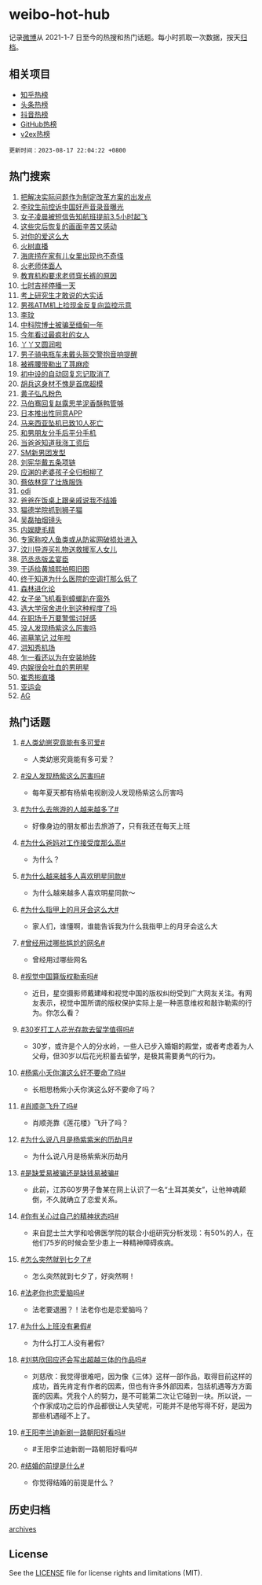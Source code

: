 # weibo-hot-hub

记录[微博](https://www.weibo.com)从 2021-1-7 日至今的热搜和热门话题。每小时抓取一次数据，按天[归档](archives)。

## 相关项目

- [知乎热榜](https://github.com/lonnyzhang423/zhihu-hot-hub)
- [头条热榜](https://github.com/lonnyzhang423/toutiao-hot-hub)
- [抖音热榜](https://github.com/lonnyzhang423/douyin-hot-hub)
- [GitHub热榜](https://github.com/lonnyzhang423/github-hot-hub)
- [v2ex热榜](https://github.com/lonnyzhang423/v2ex-hot-hub)


`更新时间：2023-08-17 22:04:22 +0800`

## 热门搜索

1. [把解决实际问题作为制定改革方案的出发点](https://m.weibo.cn/search?containerid=100103type%3D1%26t%3D10%26q%3D%23%E6%8A%8A%E8%A7%A3%E5%86%B3%E5%AE%9E%E9%99%85%E9%97%AE%E9%A2%98%E4%BD%9C%E4%B8%BA%E5%88%B6%E5%AE%9A%E6%94%B9%E9%9D%A9%E6%96%B9%E6%A1%88%E7%9A%84%E5%87%BA%E5%8F%91%E7%82%B9%23&stream_entry_id=51&isnewpage=1&extparam=seat%3D1%26c_type%3D51%26dgr%3D0%26filter_type%3Drealtimehot%26cate%3D10103%26pos%3D0%26stream_entry_id%3D51%26display_time%3D1692281060%26pre_seqid%3D1692281060955027366101&luicode=10000011&lfid=106003type%253D25%2526t%253D3%2526disable_hot%253D1%2526filter_type%253Drealtimehot)
1. [李玟生前控诉中国好声音录音曝光](https://m.weibo.cn/search?containerid=100103type%3D1%26t%3D10%26q%3D%23%E6%9D%8E%E7%8E%9F%E7%94%9F%E5%89%8D%E6%8E%A7%E8%AF%89%E4%B8%AD%E5%9B%BD%E5%A5%BD%E5%A3%B0%E9%9F%B3%E5%BD%95%E9%9F%B3%E6%9B%9D%E5%85%89%23&stream_entry_id=31&isnewpage=1&extparam=seat%3D1%26band_rank%3D1%26dgr%3D0%26pos%3D0%26filter_type%3Drealtimehot%26c_type%3D31%26stream_entry_id%3D31%26lcate%3D5001%26realpos%3D1%26cate%3D5001%26q%3D%2523%25E6%259D%258E%25E7%258E%259F%25E7%2594%259F%25E5%2589%258D%25E6%258E%25A7%25E8%25AF%2589%25E4%25B8%25AD%25E5%259B%25BD%25E5%25A5%25BD%25E5%25A3%25B0%25E9%259F%25B3%25E5%25BD%2595%25E9%259F%25B3%25E6%259B%259D%25E5%2585%2589%2523%26flag%3D4%26display_time%3D1692281060%26pre_seqid%3D1692281060955027366101&luicode=10000011&lfid=106003type%253D25%2526t%253D3%2526disable_hot%253D1%2526filter_type%253Drealtimehot)
1. [女子凌晨被短信告知航班提前3.5小时起飞](https://m.weibo.cn/search?containerid=100103type%3D1%26t%3D10%26q%3D%23%E5%A5%B3%E5%AD%90%E5%87%8C%E6%99%A8%E8%A2%AB%E7%9F%AD%E4%BF%A1%E5%91%8A%E7%9F%A5%E8%88%AA%E7%8F%AD%E6%8F%90%E5%89%8D3.5%E5%B0%8F%E6%97%B6%E8%B5%B7%E9%A3%9E%23&stream_entry_id=31&isnewpage=1&extparam=seat%3D1%26band_rank%3D2%26dgr%3D0%26pos%3D1%26filter_type%3Drealtimehot%26c_type%3D31%26stream_entry_id%3D31%26lcate%3D5001%26realpos%3D2%26cate%3D5001%26q%3D%2523%25E5%25A5%25B3%25E5%25AD%2590%25E5%2587%258C%25E6%2599%25A8%25E8%25A2%25AB%25E7%259F%25AD%25E4%25BF%25A1%25E5%2591%258A%25E7%259F%25A5%25E8%2588%25AA%25E7%258F%25AD%25E6%258F%2590%25E5%2589%258D3.5%25E5%25B0%258F%25E6%2597%25B6%25E8%25B5%25B7%25E9%25A3%259E%2523%26flag%3D2%26display_time%3D1692281060%26pre_seqid%3D1692281060955027366101&luicode=10000011&lfid=106003type%253D25%2526t%253D3%2526disable_hot%253D1%2526filter_type%253Drealtimehot)
1. [这些灾后恢复的画面辛苦又感动](https://m.weibo.cn/search?containerid=100103type%3D1%26t%3D10%26q%3D%23%E8%BF%99%E4%BA%9B%E7%81%BE%E5%90%8E%E6%81%A2%E5%A4%8D%E7%9A%84%E7%94%BB%E9%9D%A2%E8%BE%9B%E8%8B%A6%E5%8F%88%E6%84%9F%E5%8A%A8%23&stream_entry_id=31&isnewpage=1&extparam=seat%3D1%26band_rank%3D3%26dgr%3D0%26pos%3D2%26filter_type%3Drealtimehot%26c_type%3D31%26stream_entry_id%3D31%26lcate%3D5001%26realpos%3D3%26cate%3D5001%26q%3D%2523%25E8%25BF%2599%25E4%25BA%259B%25E7%2581%25BE%25E5%2590%258E%25E6%2581%25A2%25E5%25A4%258D%25E7%259A%2584%25E7%2594%25BB%25E9%259D%25A2%25E8%25BE%259B%25E8%258B%25A6%25E5%258F%2588%25E6%2584%259F%25E5%258A%25A8%2523%26flag%3D0%26display_time%3D1692281060%26pre_seqid%3D1692281060955027366101&luicode=10000011&lfid=106003type%253D25%2526t%253D3%2526disable_hot%253D1%2526filter_type%253Drealtimehot)
1. [对你的爱这么大](https://m.weibo.cn/search?containerid=100103type%3D1%26t%3D10%26q%3D%23%E5%AF%B9%E4%BD%A0%E7%9A%84%E7%88%B1%E8%BF%99%E4%B9%88%E5%A4%A7%23&stream_entry_id=31&isnewpage=1&extparam=seat%3D1%26band_rank%3D4%26adid%3D199806%26topic_ad%3D1%26pos%3D3%26filter_type%3Drealtimehot%26dgr%3D0%26lcate%3D5001%26cate%3D5001%26q%3D%2523%25E5%25AF%25B9%25E4%25BD%25A0%25E7%259A%2584%25E7%2588%25B1%25E8%25BF%2599%25E4%25B9%2588%25E5%25A4%25A7%2523%26c_type%3D31%26stream_entry_id%3D31%26is_ad_pos%3D1%26display_time%3D1692281060%26pre_seqid%3D1692281060955027366101&luicode=10000011&lfid=106003type%253D25%2526t%253D3%2526disable_hot%253D1%2526filter_type%253Drealtimehot)
1. [火树直播](https://m.weibo.cn/search?containerid=100103type%3D1%26t%3D10%26q%3D%E7%81%AB%E6%A0%91%E7%9B%B4%E6%92%AD&stream_entry_id=31&isnewpage=1&extparam=seat%3D1%26band_rank%3D4%26dgr%3D0%26pos%3D4%26filter_type%3Drealtimehot%26c_type%3D31%26stream_entry_id%3D31%26lcate%3D5001%26realpos%3D4%26cate%3D5001%26q%3D%25E7%2581%25AB%25E6%25A0%2591%25E7%259B%25B4%25E6%2592%25AD%26flag%3D1%26display_time%3D1692281060%26pre_seqid%3D1692281060955027366101&luicode=10000011&lfid=106003type%253D25%2526t%253D3%2526disable_hot%253D1%2526filter_type%253Drealtimehot)
1. [海底捞在家有儿女里出现也不奇怪](https://m.weibo.cn/search?containerid=100103type%3D1%26t%3D10%26q%3D%E6%B5%B7%E5%BA%95%E6%8D%9E%E5%9C%A8%E5%AE%B6%E6%9C%89%E5%84%BF%E5%A5%B3%E9%87%8C%E5%87%BA%E7%8E%B0%E4%B9%9F%E4%B8%8D%E5%A5%87%E6%80%AA&stream_entry_id=31&isnewpage=1&extparam=seat%3D1%26band_rank%3D5%26dgr%3D0%26pos%3D5%26filter_type%3Drealtimehot%26c_type%3D31%26stream_entry_id%3D31%26lcate%3D5001%26realpos%3D5%26cate%3D5001%26q%3D%25E6%25B5%25B7%25E5%25BA%2595%25E6%258D%259E%25E5%259C%25A8%25E5%25AE%25B6%25E6%259C%2589%25E5%2584%25BF%25E5%25A5%25B3%25E9%2587%258C%25E5%2587%25BA%25E7%258E%25B0%25E4%25B9%259F%25E4%25B8%258D%25E5%25A5%2587%25E6%2580%25AA%26flag%3D0%26display_time%3D1692281060%26pre_seqid%3D1692281060955027366101&luicode=10000011&lfid=106003type%253D25%2526t%253D3%2526disable_hot%253D1%2526filter_type%253Drealtimehot)
1. [火老师体面人](https://m.weibo.cn/search?containerid=100103type%3D1%26t%3D10%26q%3D%E7%81%AB%E8%80%81%E5%B8%88%E4%BD%93%E9%9D%A2%E4%BA%BA&stream_entry_id=31&isnewpage=1&extparam=seat%3D1%26band_rank%3D6%26dgr%3D0%26pos%3D6%26filter_type%3Drealtimehot%26c_type%3D31%26stream_entry_id%3D31%26lcate%3D5001%26realpos%3D6%26cate%3D5001%26q%3D%25E7%2581%25AB%25E8%2580%2581%25E5%25B8%2588%25E4%25BD%2593%25E9%259D%25A2%25E4%25BA%25BA%26flag%3D1%26display_time%3D1692281060%26pre_seqid%3D1692281060955027366101&luicode=10000011&lfid=106003type%253D25%2526t%253D3%2526disable_hot%253D1%2526filter_type%253Drealtimehot)
1. [教育机构要求老师穿长裤的原因](https://m.weibo.cn/search?containerid=100103type%3D1%26t%3D10%26q%3D%E6%95%99%E8%82%B2%E6%9C%BA%E6%9E%84%E8%A6%81%E6%B1%82%E8%80%81%E5%B8%88%E7%A9%BF%E9%95%BF%E8%A3%A4%E7%9A%84%E5%8E%9F%E5%9B%A0&stream_entry_id=31&isnewpage=1&extparam=seat%3D1%26band_rank%3D7%26dgr%3D0%26pos%3D7%26filter_type%3Drealtimehot%26c_type%3D31%26stream_entry_id%3D31%26lcate%3D5001%26realpos%3D7%26cate%3D5001%26q%3D%25E6%2595%2599%25E8%2582%25B2%25E6%259C%25BA%25E6%259E%2584%25E8%25A6%2581%25E6%25B1%2582%25E8%2580%2581%25E5%25B8%2588%25E7%25A9%25BF%25E9%2595%25BF%25E8%25A3%25A4%25E7%259A%2584%25E5%258E%259F%25E5%259B%25A0%26flag%3D0%26display_time%3D1692281060%26pre_seqid%3D1692281060955027366101&luicode=10000011&lfid=106003type%253D25%2526t%253D3%2526disable_hot%253D1%2526filter_type%253Drealtimehot)
1. [七时吉祥停播一天](https://m.weibo.cn/search?containerid=100103type%3D1%26t%3D10%26q%3D%23%E4%B8%83%E6%97%B6%E5%90%89%E7%A5%A5%E5%81%9C%E6%92%AD%E4%B8%80%E5%A4%A9%23&stream_entry_id=31&isnewpage=1&extparam=seat%3D1%26band_rank%3D8%26dgr%3D0%26pos%3D8%26filter_type%3Drealtimehot%26c_type%3D31%26stream_entry_id%3D31%26lcate%3D5001%26realpos%3D8%26cate%3D5001%26q%3D%2523%25E4%25B8%2583%25E6%2597%25B6%25E5%2590%2589%25E7%25A5%25A5%25E5%2581%259C%25E6%2592%25AD%25E4%25B8%2580%25E5%25A4%25A9%2523%26flag%3D1%26display_time%3D1692281060%26pre_seqid%3D1692281060955027366101&luicode=10000011&lfid=106003type%253D25%2526t%253D3%2526disable_hot%253D1%2526filter_type%253Drealtimehot)
1. [考上研究生才敢说的大实话](https://m.weibo.cn/search?containerid=100103type%3D1%26t%3D10%26q%3D%23%E8%80%83%E4%B8%8A%E7%A0%94%E7%A9%B6%E7%94%9F%E6%89%8D%E6%95%A2%E8%AF%B4%E7%9A%84%E5%A4%A7%E5%AE%9E%E8%AF%9D%23&stream_entry_id=31&isnewpage=1&extparam=seat%3D1%26band_rank%3D9%26dgr%3D0%26pos%3D9%26filter_type%3Drealtimehot%26c_type%3D31%26stream_entry_id%3D31%26lcate%3D5001%26realpos%3D9%26cate%3D5001%26q%3D%2523%25E8%2580%2583%25E4%25B8%258A%25E7%25A0%2594%25E7%25A9%25B6%25E7%2594%259F%25E6%2589%258D%25E6%2595%25A2%25E8%25AF%25B4%25E7%259A%2584%25E5%25A4%25A7%25E5%25AE%259E%25E8%25AF%259D%2523%26flag%3D0%26display_time%3D1692281060%26pre_seqid%3D1692281060955027366101&luicode=10000011&lfid=106003type%253D25%2526t%253D3%2526disable_hot%253D1%2526filter_type%253Drealtimehot)
1. [男孩ATM机上捡现金反复向监控示意](https://m.weibo.cn/search?containerid=100103type%3D1%26t%3D10%26q%3D%23%E7%94%B7%E5%AD%A9ATM%E6%9C%BA%E4%B8%8A%E6%8D%A1%E7%8E%B0%E9%87%91%E5%8F%8D%E5%A4%8D%E5%90%91%E7%9B%91%E6%8E%A7%E7%A4%BA%E6%84%8F%23&stream_entry_id=31&isnewpage=1&extparam=seat%3D1%26band_rank%3D10%26dgr%3D0%26pos%3D10%26filter_type%3Drealtimehot%26c_type%3D31%26stream_entry_id%3D31%26lcate%3D5001%26realpos%3D10%26cate%3D5001%26q%3D%2523%25E7%2594%25B7%25E5%25AD%25A9ATM%25E6%259C%25BA%25E4%25B8%258A%25E6%258D%25A1%25E7%258E%25B0%25E9%2587%2591%25E5%258F%258D%25E5%25A4%258D%25E5%2590%2591%25E7%259B%2591%25E6%258E%25A7%25E7%25A4%25BA%25E6%2584%258F%2523%26flag%3D32768%26display_time%3D1692281060%26pre_seqid%3D1692281060955027366101&luicode=10000011&lfid=106003type%253D25%2526t%253D3%2526disable_hot%253D1%2526filter_type%253Drealtimehot)
1. [李玟](https://m.weibo.cn/search?containerid=100103type%3D1%26t%3D10%26q%3D%E6%9D%8E%E7%8E%9F&stream_entry_id=31&isnewpage=1&extparam=seat%3D1%26band_rank%3D11%26dgr%3D0%26pos%3D11%26filter_type%3Drealtimehot%26c_type%3D31%26stream_entry_id%3D31%26lcate%3D5001%26realpos%3D11%26cate%3D5001%26q%3D%25E6%259D%258E%25E7%258E%259F%26flag%3D1%26display_time%3D1692281060%26pre_seqid%3D1692281060955027366101&luicode=10000011&lfid=106003type%253D25%2526t%253D3%2526disable_hot%253D1%2526filter_type%253Drealtimehot)
1. [中科院博士被骗至缅甸一年](https://m.weibo.cn/search?containerid=100103type%3D1%26t%3D10%26q%3D%23%E4%B8%AD%E7%A7%91%E9%99%A2%E5%8D%9A%E5%A3%AB%E8%A2%AB%E9%AA%97%E8%87%B3%E7%BC%85%E7%94%B8%E4%B8%80%E5%B9%B4%23&stream_entry_id=31&isnewpage=1&extparam=seat%3D1%26band_rank%3D12%26dgr%3D0%26pos%3D12%26filter_type%3Drealtimehot%26c_type%3D31%26stream_entry_id%3D31%26lcate%3D5001%26realpos%3D12%26cate%3D5001%26q%3D%2523%25E4%25B8%25AD%25E7%25A7%2591%25E9%2599%25A2%25E5%258D%259A%25E5%25A3%25AB%25E8%25A2%25AB%25E9%25AA%2597%25E8%2587%25B3%25E7%25BC%2585%25E7%2594%25B8%25E4%25B8%2580%25E5%25B9%25B4%2523%26flag%3D2%26display_time%3D1692281060%26pre_seqid%3D1692281060955027366101&luicode=10000011&lfid=106003type%253D25%2526t%253D3%2526disable_hot%253D1%2526filter_type%253Drealtimehot)
1. [今年看过最疯批的女人](https://m.weibo.cn/search?containerid=100103type%3D1%26t%3D10%26q%3D%E4%BB%8A%E5%B9%B4%E7%9C%8B%E8%BF%87%E6%9C%80%E7%96%AF%E6%89%B9%E7%9A%84%E5%A5%B3%E4%BA%BA&stream_entry_id=31&isnewpage=1&extparam=seat%3D1%26band_rank%3D13%26dgr%3D0%26pos%3D13%26filter_type%3Drealtimehot%26c_type%3D31%26stream_entry_id%3D31%26lcate%3D5001%26realpos%3D13%26cate%3D5001%26q%3D%25E4%25BB%258A%25E5%25B9%25B4%25E7%259C%258B%25E8%25BF%2587%25E6%259C%2580%25E7%2596%25AF%25E6%2589%25B9%25E7%259A%2584%25E5%25A5%25B3%25E4%25BA%25BA%26flag%3D0%26display_time%3D1692281060%26pre_seqid%3D1692281060955027366101&luicode=10000011&lfid=106003type%253D25%2526t%253D3%2526disable_hot%253D1%2526filter_type%253Drealtimehot)
1. [丫丫又圆润啦](https://m.weibo.cn/search?containerid=100103type%3D1%26t%3D10%26q%3D%23%E4%B8%AB%E4%B8%AB%E5%8F%88%E5%9C%86%E6%B6%A6%E5%95%A6%23&stream_entry_id=31&isnewpage=1&extparam=seat%3D1%26band_rank%3D14%26dgr%3D0%26pos%3D14%26filter_type%3Drealtimehot%26c_type%3D31%26stream_entry_id%3D31%26lcate%3D5001%26realpos%3D14%26cate%3D5001%26q%3D%2523%25E4%25B8%25AB%25E4%25B8%25AB%25E5%258F%2588%25E5%259C%2586%25E6%25B6%25A6%25E5%2595%25A6%2523%26flag%3D32768%26display_time%3D1692281060%26pre_seqid%3D1692281060955027366101&luicode=10000011&lfid=106003type%253D25%2526t%253D3%2526disable_hot%253D1%2526filter_type%253Drealtimehot)
1. [男子骑电瓶车未戴头盔交警抱音响提醒](https://m.weibo.cn/search?containerid=100103type%3D1%26t%3D10%26q%3D%23%E7%94%B7%E5%AD%90%E9%AA%91%E7%94%B5%E7%93%B6%E8%BD%A6%E6%9C%AA%E6%88%B4%E5%A4%B4%E7%9B%94%E4%BA%A4%E8%AD%A6%E6%8A%B1%E9%9F%B3%E5%93%8D%E6%8F%90%E9%86%92%23&stream_entry_id=31&isnewpage=1&extparam=seat%3D1%26band_rank%3D15%26adid%3D199900%26dgr%3D0%26pos%3D15%26filter_type%3Drealtimehot%26c_type%3D31%26stream_entry_id%3D31%26lcate%3D5001%26realpos%3D15%26cate%3D5001%26q%3D%2523%25E7%2594%25B7%25E5%25AD%2590%25E9%25AA%2591%25E7%2594%25B5%25E7%2593%25B6%25E8%25BD%25A6%25E6%259C%25AA%25E6%2588%25B4%25E5%25A4%25B4%25E7%259B%2594%25E4%25BA%25A4%25E8%25AD%25A6%25E6%258A%25B1%25E9%259F%25B3%25E5%2593%258D%25E6%258F%2590%25E9%2586%2592%2523%26flag%3D0%26display_time%3D1692281060%26pre_seqid%3D1692281060955027366101&luicode=10000011&lfid=106003type%253D25%2526t%253D3%2526disable_hot%253D1%2526filter_type%253Drealtimehot)
1. [被裤腰带勒出了荨麻疹](https://m.weibo.cn/search?containerid=100103type%3D1%26t%3D10%26q%3D%E8%A2%AB%E8%A3%A4%E8%85%B0%E5%B8%A6%E5%8B%92%E5%87%BA%E4%BA%86%E8%8D%A8%E9%BA%BB%E7%96%B9&stream_entry_id=31&isnewpage=1&extparam=seat%3D1%26band_rank%3D16%26dgr%3D0%26pos%3D16%26filter_type%3Drealtimehot%26c_type%3D31%26stream_entry_id%3D31%26lcate%3D5001%26realpos%3D16%26cate%3D5001%26q%3D%25E8%25A2%25AB%25E8%25A3%25A4%25E8%2585%25B0%25E5%25B8%25A6%25E5%258B%2592%25E5%2587%25BA%25E4%25BA%2586%25E8%258D%25A8%25E9%25BA%25BB%25E7%2596%25B9%26flag%3D1%26display_time%3D1692281060%26pre_seqid%3D1692281060955027366101&luicode=10000011&lfid=106003type%253D25%2526t%253D3%2526disable_hot%253D1%2526filter_type%253Drealtimehot)
1. [初中设的自动回复忘记取消了](https://m.weibo.cn/search?containerid=100103type%3D1%26t%3D10%26q%3D%E5%88%9D%E4%B8%AD%E8%AE%BE%E7%9A%84%E8%87%AA%E5%8A%A8%E5%9B%9E%E5%A4%8D%E5%BF%98%E8%AE%B0%E5%8F%96%E6%B6%88%E4%BA%86&stream_entry_id=31&isnewpage=1&extparam=seat%3D1%26band_rank%3D17%26dgr%3D0%26pos%3D17%26filter_type%3Drealtimehot%26c_type%3D31%26stream_entry_id%3D31%26lcate%3D5001%26realpos%3D17%26cate%3D5001%26q%3D%25E5%2588%259D%25E4%25B8%25AD%25E8%25AE%25BE%25E7%259A%2584%25E8%2587%25AA%25E5%258A%25A8%25E5%259B%259E%25E5%25A4%258D%25E5%25BF%2598%25E8%25AE%25B0%25E5%258F%2596%25E6%25B6%2588%25E4%25BA%2586%26flag%3D1%26display_time%3D1692281060%26pre_seqid%3D1692281060955027366101&luicode=10000011&lfid=106003type%253D25%2526t%253D3%2526disable_hot%253D1%2526filter_type%253Drealtimehot)
1. [胡兵这身材不愧是首席超模](https://m.weibo.cn/search?containerid=100103type%3D1%26t%3D10%26q%3D%23%E8%83%A1%E5%85%B5%E8%BF%99%E8%BA%AB%E6%9D%90%E4%B8%8D%E6%84%A7%E6%98%AF%E9%A6%96%E5%B8%AD%E8%B6%85%E6%A8%A1%23&stream_entry_id=31&isnewpage=1&extparam=seat%3D1%26band_rank%3D18%26dgr%3D0%26pos%3D18%26filter_type%3Drealtimehot%26c_type%3D31%26stream_entry_id%3D31%26lcate%3D5001%26realpos%3D18%26cate%3D5001%26q%3D%2523%25E8%2583%25A1%25E5%2585%25B5%25E8%25BF%2599%25E8%25BA%25AB%25E6%259D%2590%25E4%25B8%258D%25E6%2584%25A7%25E6%2598%25AF%25E9%25A6%2596%25E5%25B8%25AD%25E8%25B6%2585%25E6%25A8%25A1%2523%26flag%3D1%26display_time%3D1692281060%26pre_seqid%3D1692281060955027366101&luicode=10000011&lfid=106003type%253D25%2526t%253D3%2526disable_hot%253D1%2526filter_type%253Drealtimehot)
1. [黄子弘凡粉色](https://m.weibo.cn/search?containerid=100103type%3D1%26t%3D10%26q%3D%E9%BB%84%E5%AD%90%E5%BC%98%E5%87%A1%E7%B2%89%E8%89%B2&stream_entry_id=31&isnewpage=1&extparam=seat%3D1%26band_rank%3D19%26dgr%3D0%26pos%3D19%26filter_type%3Drealtimehot%26c_type%3D31%26stream_entry_id%3D31%26lcate%3D5001%26realpos%3D19%26cate%3D5001%26q%3D%25E9%25BB%2584%25E5%25AD%2590%25E5%25BC%2598%25E5%2587%25A1%25E7%25B2%2589%25E8%2589%25B2%26flag%3D1%26display_time%3D1692281060%26pre_seqid%3D1692281060955027366101&luicode=10000011&lfid=106003type%253D25%2526t%253D3%2526disable_hot%253D1%2526filter_type%253Drealtimehot)
1. [马伯骞回复赵露思芋泥香酥鸭管够](https://m.weibo.cn/search?containerid=100103type%3D1%26t%3D10%26q%3D%23%E9%A9%AC%E4%BC%AF%E9%AA%9E%E5%9B%9E%E5%A4%8D%E8%B5%B5%E9%9C%B2%E6%80%9D%E8%8A%8B%E6%B3%A5%E9%A6%99%E9%85%A5%E9%B8%AD%E7%AE%A1%E5%A4%9F%23&stream_entry_id=31&isnewpage=1&extparam=seat%3D1%26band_rank%3D20%26dgr%3D0%26pos%3D20%26filter_type%3Drealtimehot%26c_type%3D31%26stream_entry_id%3D31%26lcate%3D5001%26realpos%3D20%26cate%3D5001%26q%3D%2523%25E9%25A9%25AC%25E4%25BC%25AF%25E9%25AA%259E%25E5%259B%259E%25E5%25A4%258D%25E8%25B5%25B5%25E9%259C%25B2%25E6%2580%259D%25E8%258A%258B%25E6%25B3%25A5%25E9%25A6%2599%25E9%2585%25A5%25E9%25B8%25AD%25E7%25AE%25A1%25E5%25A4%259F%2523%26flag%3D0%26display_time%3D1692281060%26pre_seqid%3D1692281060955027366101&luicode=10000011&lfid=106003type%253D25%2526t%253D3%2526disable_hot%253D1%2526filter_type%253Drealtimehot)
1. [日本推出性同意APP](https://m.weibo.cn/search?containerid=100103type%3D1%26t%3D10%26q%3D%23%E6%97%A5%E6%9C%AC%E6%8E%A8%E5%87%BA%E6%80%A7%E5%90%8C%E6%84%8FAPP%23&stream_entry_id=31&isnewpage=1&extparam=seat%3D1%26band_rank%3D21%26dgr%3D0%26pos%3D21%26filter_type%3Drealtimehot%26c_type%3D31%26stream_entry_id%3D31%26lcate%3D5001%26realpos%3D21%26cate%3D5001%26q%3D%2523%25E6%2597%25A5%25E6%259C%25AC%25E6%258E%25A8%25E5%2587%25BA%25E6%2580%25A7%25E5%2590%258C%25E6%2584%258FAPP%2523%26flag%3D2%26display_time%3D1692281060%26pre_seqid%3D1692281060955027366101&luicode=10000011&lfid=106003type%253D25%2526t%253D3%2526disable_hot%253D1%2526filter_type%253Drealtimehot)
1. [马来西亚坠机已致10人死亡](https://m.weibo.cn/search?containerid=100103type%3D1%26t%3D10%26q%3D%23%E9%A9%AC%E6%9D%A5%E8%A5%BF%E4%BA%9A%E5%9D%A0%E6%9C%BA%E5%B7%B2%E8%87%B410%E4%BA%BA%E6%AD%BB%E4%BA%A1%23&stream_entry_id=31&isnewpage=1&extparam=seat%3D1%26band_rank%3D22%26dgr%3D0%26pos%3D22%26filter_type%3Drealtimehot%26c_type%3D31%26stream_entry_id%3D31%26lcate%3D5001%26realpos%3D22%26cate%3D5001%26q%3D%2523%25E9%25A9%25AC%25E6%259D%25A5%25E8%25A5%25BF%25E4%25BA%259A%25E5%259D%25A0%25E6%259C%25BA%25E5%25B7%25B2%25E8%2587%25B410%25E4%25BA%25BA%25E6%25AD%25BB%25E4%25BA%25A1%2523%26flag%3D1%26display_time%3D1692281060%26pre_seqid%3D1692281060955027366101&luicode=10000011&lfid=106003type%253D25%2526t%253D3%2526disable_hot%253D1%2526filter_type%253Drealtimehot)
1. [和男朋友分手后平分手机](https://m.weibo.cn/search?containerid=100103type%3D1%26t%3D10%26q%3D%23%E5%92%8C%E7%94%B7%E6%9C%8B%E5%8F%8B%E5%88%86%E6%89%8B%E5%90%8E%E5%B9%B3%E5%88%86%E6%89%8B%E6%9C%BA%23&stream_entry_id=31&isnewpage=1&extparam=seat%3D1%26band_rank%3D23%26dgr%3D0%26pos%3D23%26filter_type%3Drealtimehot%26c_type%3D31%26stream_entry_id%3D31%26lcate%3D5001%26realpos%3D23%26cate%3D5001%26q%3D%2523%25E5%2592%258C%25E7%2594%25B7%25E6%259C%258B%25E5%258F%258B%25E5%2588%2586%25E6%2589%258B%25E5%2590%258E%25E5%25B9%25B3%25E5%2588%2586%25E6%2589%258B%25E6%259C%25BA%2523%26flag%3D0%26display_time%3D1692281060%26pre_seqid%3D1692281060955027366101&luicode=10000011&lfid=106003type%253D25%2526t%253D3%2526disable_hot%253D1%2526filter_type%253Drealtimehot)
1. [当爸爸知道我涨工资后](https://m.weibo.cn/search?containerid=100103type%3D1%26t%3D10%26q%3D%E5%BD%93%E7%88%B8%E7%88%B8%E7%9F%A5%E9%81%93%E6%88%91%E6%B6%A8%E5%B7%A5%E8%B5%84%E5%90%8E&stream_entry_id=31&isnewpage=1&extparam=seat%3D1%26band_rank%3D24%26dgr%3D0%26pos%3D24%26filter_type%3Drealtimehot%26c_type%3D31%26stream_entry_id%3D31%26lcate%3D5001%26realpos%3D24%26cate%3D5001%26q%3D%25E5%25BD%2593%25E7%2588%25B8%25E7%2588%25B8%25E7%259F%25A5%25E9%2581%2593%25E6%2588%2591%25E6%25B6%25A8%25E5%25B7%25A5%25E8%25B5%2584%25E5%2590%258E%26flag%3D1%26display_time%3D1692281060%26pre_seqid%3D1692281060955027366101&luicode=10000011&lfid=106003type%253D25%2526t%253D3%2526disable_hot%253D1%2526filter_type%253Drealtimehot)
1. [SM新男团发型](https://m.weibo.cn/search?containerid=100103type%3D1%26t%3D10%26q%3D%23SM%E6%96%B0%E7%94%B7%E5%9B%A2%E5%8F%91%E5%9E%8B%23&stream_entry_id=31&isnewpage=1&extparam=seat%3D1%26band_rank%3D25%26dgr%3D0%26pos%3D25%26filter_type%3Drealtimehot%26c_type%3D31%26stream_entry_id%3D31%26lcate%3D5001%26realpos%3D25%26cate%3D5001%26q%3D%2523SM%25E6%2596%25B0%25E7%2594%25B7%25E5%259B%25A2%25E5%258F%2591%25E5%259E%258B%2523%26flag%3D1%26display_time%3D1692281060%26pre_seqid%3D1692281060955027366101&luicode=10000011&lfid=106003type%253D25%2526t%253D3%2526disable_hot%253D1%2526filter_type%253Drealtimehot)
1. [刘宪华戴五条项链](https://m.weibo.cn/search?containerid=100103type%3D1%26t%3D10%26q%3D%23%E5%88%98%E5%AE%AA%E5%8D%8E%E6%88%B4%E4%BA%94%E6%9D%A1%E9%A1%B9%E9%93%BE%23&stream_entry_id=31&isnewpage=1&extparam=seat%3D1%26band_rank%3D26%26dgr%3D0%26pos%3D26%26filter_type%3Drealtimehot%26c_type%3D31%26stream_entry_id%3D31%26lcate%3D5001%26realpos%3D26%26cate%3D5001%26q%3D%2523%25E5%2588%2598%25E5%25AE%25AA%25E5%258D%258E%25E6%2588%25B4%25E4%25BA%2594%25E6%259D%25A1%25E9%25A1%25B9%25E9%2593%25BE%2523%26flag%3D0%26display_time%3D1692281060%26pre_seqid%3D1692281060955027366101&luicode=10000011&lfid=106003type%253D25%2526t%253D3%2526disable_hot%253D1%2526filter_type%253Drealtimehot)
1. [应渊的老婆孩子全归相柳了](https://m.weibo.cn/search?containerid=100103type%3D1%26t%3D10%26q%3D%23%E5%BA%94%E6%B8%8A%E7%9A%84%E8%80%81%E5%A9%86%E5%AD%A9%E5%AD%90%E5%85%A8%E5%BD%92%E7%9B%B8%E6%9F%B3%E4%BA%86%23&stream_entry_id=31&isnewpage=1&extparam=seat%3D1%26band_rank%3D27%26dgr%3D0%26pos%3D27%26filter_type%3Drealtimehot%26c_type%3D31%26stream_entry_id%3D31%26lcate%3D5001%26realpos%3D27%26cate%3D5001%26q%3D%2523%25E5%25BA%2594%25E6%25B8%258A%25E7%259A%2584%25E8%2580%2581%25E5%25A9%2586%25E5%25AD%25A9%25E5%25AD%2590%25E5%2585%25A8%25E5%25BD%2592%25E7%259B%25B8%25E6%259F%25B3%25E4%25BA%2586%2523%26flag%3D0%26display_time%3D1692281060%26pre_seqid%3D1692281060955027366101&luicode=10000011&lfid=106003type%253D25%2526t%253D3%2526disable_hot%253D1%2526filter_type%253Drealtimehot)
1. [蔡依林穿了壮族服饰](https://m.weibo.cn/search?containerid=100103type%3D1%26t%3D10%26q%3D%23%E8%94%A1%E4%BE%9D%E6%9E%97%E7%A9%BF%E4%BA%86%E5%A3%AE%E6%97%8F%E6%9C%8D%E9%A5%B0%23&stream_entry_id=31&isnewpage=1&extparam=seat%3D1%26band_rank%3D28%26dgr%3D0%26pos%3D28%26filter_type%3Drealtimehot%26c_type%3D31%26stream_entry_id%3D31%26lcate%3D5001%26realpos%3D28%26cate%3D5001%26q%3D%2523%25E8%2594%25A1%25E4%25BE%259D%25E6%259E%2597%25E7%25A9%25BF%25E4%25BA%2586%25E5%25A3%25AE%25E6%2597%258F%25E6%259C%258D%25E9%25A5%25B0%2523%26flag%3D1%26display_time%3D1692281060%26pre_seqid%3D1692281060955027366101&luicode=10000011&lfid=106003type%253D25%2526t%253D3%2526disable_hot%253D1%2526filter_type%253Drealtimehot)
1. [odi](https://m.weibo.cn/search?containerid=100103type%3D1%26t%3D10%26q%3Dodi&stream_entry_id=31&isnewpage=1&extparam=seat%3D1%26band_rank%3D29%26dgr%3D0%26pos%3D29%26filter_type%3Drealtimehot%26c_type%3D31%26stream_entry_id%3D31%26lcate%3D5001%26realpos%3D29%26cate%3D5001%26q%3Dodi%26flag%3D1%26display_time%3D1692281060%26pre_seqid%3D1692281060955027366101&luicode=10000011&lfid=106003type%253D25%2526t%253D3%2526disable_hot%253D1%2526filter_type%253Drealtimehot)
1. [爸爸在饭桌上跟亲戚说我不结婚](https://m.weibo.cn/search?containerid=100103type%3D1%26t%3D10%26q%3D%23%E7%88%B8%E7%88%B8%E5%9C%A8%E9%A5%AD%E6%A1%8C%E4%B8%8A%E8%B7%9F%E4%BA%B2%E6%88%9A%E8%AF%B4%E6%88%91%E4%B8%8D%E7%BB%93%E5%A9%9A%23&stream_entry_id=31&isnewpage=1&extparam=seat%3D1%26band_rank%3D30%26dgr%3D0%26pos%3D30%26filter_type%3Drealtimehot%26c_type%3D31%26stream_entry_id%3D31%26lcate%3D5001%26realpos%3D30%26cate%3D5001%26q%3D%2523%25E7%2588%25B8%25E7%2588%25B8%25E5%259C%25A8%25E9%25A5%25AD%25E6%25A1%258C%25E4%25B8%258A%25E8%25B7%259F%25E4%25BA%25B2%25E6%2588%259A%25E8%25AF%25B4%25E6%2588%2591%25E4%25B8%258D%25E7%25BB%2593%25E5%25A9%259A%2523%26flag%3D0%26display_time%3D1692281060%26pre_seqid%3D1692281060955027366101&luicode=10000011&lfid=106003type%253D25%2526t%253D3%2526disable_hot%253D1%2526filter_type%253Drealtimehot)
1. [猫德学院抓到狮子猫](https://m.weibo.cn/search?containerid=100103type%3D1%26t%3D10%26q%3D%E7%8C%AB%E5%BE%B7%E5%AD%A6%E9%99%A2%E6%8A%93%E5%88%B0%E7%8B%AE%E5%AD%90%E7%8C%AB&stream_entry_id=31&isnewpage=1&extparam=seat%3D1%26band_rank%3D31%26dgr%3D0%26pos%3D31%26filter_type%3Drealtimehot%26c_type%3D31%26stream_entry_id%3D31%26lcate%3D5001%26realpos%3D31%26cate%3D5001%26q%3D%25E7%258C%25AB%25E5%25BE%25B7%25E5%25AD%25A6%25E9%2599%25A2%25E6%258A%2593%25E5%2588%25B0%25E7%258B%25AE%25E5%25AD%2590%25E7%258C%25AB%26flag%3D1%26display_time%3D1692281060%26pre_seqid%3D1692281060955027366101&luicode=10000011&lfid=106003type%253D25%2526t%253D3%2526disable_hot%253D1%2526filter_type%253Drealtimehot)
1. [吴磊抽烟镜头](https://m.weibo.cn/search?containerid=100103type%3D1%26t%3D10%26q%3D%23%E5%90%B4%E7%A3%8A%E6%8A%BD%E7%83%9F%E9%95%9C%E5%A4%B4%23&stream_entry_id=31&isnewpage=1&extparam=seat%3D1%26band_rank%3D32%26dgr%3D0%26pos%3D32%26filter_type%3Drealtimehot%26c_type%3D31%26stream_entry_id%3D31%26lcate%3D5001%26realpos%3D32%26cate%3D5001%26q%3D%2523%25E5%2590%25B4%25E7%25A3%258A%25E6%258A%25BD%25E7%2583%259F%25E9%2595%259C%25E5%25A4%25B4%2523%26flag%3D0%26display_time%3D1692281060%26pre_seqid%3D1692281060955027366101&luicode=10000011&lfid=106003type%253D25%2526t%253D3%2526disable_hot%253D1%2526filter_type%253Drealtimehot)
1. [内娱睫毛精](https://m.weibo.cn/search?containerid=100103type%3D1%26t%3D10%26q%3D%23%E5%86%85%E5%A8%B1%E7%9D%AB%E6%AF%9B%E7%B2%BE%23&stream_entry_id=31&isnewpage=1&extparam=seat%3D1%26band_rank%3D33%26dgr%3D0%26pos%3D33%26filter_type%3Drealtimehot%26c_type%3D31%26stream_entry_id%3D31%26lcate%3D5001%26realpos%3D33%26cate%3D5001%26q%3D%2523%25E5%2586%2585%25E5%25A8%25B1%25E7%259D%25AB%25E6%25AF%259B%25E7%25B2%25BE%2523%26flag%3D0%26display_time%3D1692281060%26pre_seqid%3D1692281060955027366101&luicode=10000011&lfid=106003type%253D25%2526t%253D3%2526disable_hot%253D1%2526filter_type%253Drealtimehot)
1. [专家称咬人鱼类或从防鲨网破损处进入](https://m.weibo.cn/search?containerid=100103type%3D1%26t%3D10%26q%3D%23%E4%B8%93%E5%AE%B6%E7%A7%B0%E5%92%AC%E4%BA%BA%E9%B1%BC%E7%B1%BB%E6%88%96%E4%BB%8E%E9%98%B2%E9%B2%A8%E7%BD%91%E7%A0%B4%E6%8D%9F%E5%A4%84%E8%BF%9B%E5%85%A5%23&stream_entry_id=31&isnewpage=1&extparam=seat%3D1%26band_rank%3D34%26dgr%3D0%26pos%3D34%26filter_type%3Drealtimehot%26c_type%3D31%26stream_entry_id%3D31%26lcate%3D5001%26realpos%3D34%26cate%3D5001%26q%3D%2523%25E4%25B8%2593%25E5%25AE%25B6%25E7%25A7%25B0%25E5%2592%25AC%25E4%25BA%25BA%25E9%25B1%25BC%25E7%25B1%25BB%25E6%2588%2596%25E4%25BB%258E%25E9%2598%25B2%25E9%25B2%25A8%25E7%25BD%2591%25E7%25A0%25B4%25E6%258D%259F%25E5%25A4%2584%25E8%25BF%259B%25E5%2585%25A5%2523%26flag%3D0%26display_time%3D1692281060%26pre_seqid%3D1692281060955027366101&luicode=10000011&lfid=106003type%253D25%2526t%253D3%2526disable_hot%253D1%2526filter_type%253Drealtimehot)
1. [汶川导游买礼物送救援军人女儿](https://m.weibo.cn/search?containerid=100103type%3D1%26t%3D10%26q%3D%23%E6%B1%B6%E5%B7%9D%E5%AF%BC%E6%B8%B8%E4%B9%B0%E7%A4%BC%E7%89%A9%E9%80%81%E6%95%91%E6%8F%B4%E5%86%9B%E4%BA%BA%E5%A5%B3%E5%84%BF%23&stream_entry_id=31&isnewpage=1&extparam=seat%3D1%26band_rank%3D35%26dgr%3D0%26pos%3D35%26filter_type%3Drealtimehot%26c_type%3D31%26stream_entry_id%3D31%26lcate%3D5001%26realpos%3D35%26cate%3D5001%26q%3D%2523%25E6%25B1%25B6%25E5%25B7%259D%25E5%25AF%25BC%25E6%25B8%25B8%25E4%25B9%25B0%25E7%25A4%25BC%25E7%2589%25A9%25E9%2580%2581%25E6%2595%2591%25E6%258F%25B4%25E5%2586%259B%25E4%25BA%25BA%25E5%25A5%25B3%25E5%2584%25BF%2523%26flag%3D32768%26display_time%3D1692281060%26pre_seqid%3D1692281060955027366101&luicode=10000011&lfid=106003type%253D25%2526t%253D3%2526disable_hot%253D1%2526filter_type%253Drealtimehot)
1. [范丞丞版孟宴臣](https://m.weibo.cn/search?containerid=100103type%3D1%26t%3D10%26q%3D%23%E8%8C%83%E4%B8%9E%E4%B8%9E%E7%89%88%E5%AD%9F%E5%AE%B4%E8%87%A3%23&stream_entry_id=31&isnewpage=1&extparam=seat%3D1%26band_rank%3D36%26dgr%3D0%26pos%3D36%26filter_type%3Drealtimehot%26c_type%3D31%26stream_entry_id%3D31%26lcate%3D5001%26realpos%3D36%26cate%3D5001%26q%3D%2523%25E8%258C%2583%25E4%25B8%259E%25E4%25B8%259E%25E7%2589%2588%25E5%25AD%259F%25E5%25AE%25B4%25E8%2587%25A3%2523%26flag%3D0%26display_time%3D1692281060%26pre_seqid%3D1692281060955027366101&luicode=10000011&lfid=106003type%253D25%2526t%253D3%2526disable_hot%253D1%2526filter_type%253Drealtimehot)
1. [于适给黄旭熙拍照旧图](https://m.weibo.cn/search?containerid=100103type%3D1%26t%3D10%26q%3D%E4%BA%8E%E9%80%82%E7%BB%99%E9%BB%84%E6%97%AD%E7%86%99%E6%8B%8D%E7%85%A7%E6%97%A7%E5%9B%BE&stream_entry_id=31&isnewpage=1&extparam=seat%3D1%26band_rank%3D37%26dgr%3D0%26pos%3D37%26filter_type%3Drealtimehot%26c_type%3D31%26stream_entry_id%3D31%26lcate%3D5001%26realpos%3D37%26cate%3D5001%26q%3D%25E4%25BA%258E%25E9%2580%2582%25E7%25BB%2599%25E9%25BB%2584%25E6%2597%25AD%25E7%2586%2599%25E6%258B%258D%25E7%2585%25A7%25E6%2597%25A7%25E5%259B%25BE%26flag%3D1%26display_time%3D1692281060%26pre_seqid%3D1692281060955027366101&luicode=10000011&lfid=106003type%253D25%2526t%253D3%2526disable_hot%253D1%2526filter_type%253Drealtimehot)
1. [终于知道为什么医院的空调打那么低了](https://m.weibo.cn/search?containerid=100103type%3D1%26t%3D10%26q%3D%E7%BB%88%E4%BA%8E%E7%9F%A5%E9%81%93%E4%B8%BA%E4%BB%80%E4%B9%88%E5%8C%BB%E9%99%A2%E7%9A%84%E7%A9%BA%E8%B0%83%E6%89%93%E9%82%A3%E4%B9%88%E4%BD%8E%E4%BA%86&stream_entry_id=31&isnewpage=1&extparam=seat%3D1%26band_rank%3D38%26dgr%3D0%26pos%3D38%26filter_type%3Drealtimehot%26c_type%3D31%26stream_entry_id%3D31%26lcate%3D5001%26realpos%3D38%26cate%3D5001%26q%3D%25E7%25BB%2588%25E4%25BA%258E%25E7%259F%25A5%25E9%2581%2593%25E4%25B8%25BA%25E4%25BB%2580%25E4%25B9%2588%25E5%258C%25BB%25E9%2599%25A2%25E7%259A%2584%25E7%25A9%25BA%25E8%25B0%2583%25E6%2589%2593%25E9%2582%25A3%25E4%25B9%2588%25E4%25BD%258E%25E4%25BA%2586%26flag%3D1%26display_time%3D1692281060%26pre_seqid%3D1692281060955027366101&luicode=10000011&lfid=106003type%253D25%2526t%253D3%2526disable_hot%253D1%2526filter_type%253Drealtimehot)
1. [森林进化论](https://m.weibo.cn/search?containerid=100103type%3D1%26t%3D10%26q%3D%E6%A3%AE%E6%9E%97%E8%BF%9B%E5%8C%96%E8%AE%BA&stream_entry_id=31&isnewpage=1&extparam=seat%3D1%26band_rank%3D39%26dgr%3D0%26pos%3D39%26filter_type%3Drealtimehot%26c_type%3D31%26stream_entry_id%3D31%26lcate%3D5001%26realpos%3D39%26cate%3D5001%26q%3D%25E6%25A3%25AE%25E6%259E%2597%25E8%25BF%259B%25E5%258C%2596%25E8%25AE%25BA%26flag%3D0%26display_time%3D1692281060%26pre_seqid%3D1692281060955027366101&luicode=10000011&lfid=106003type%253D25%2526t%253D3%2526disable_hot%253D1%2526filter_type%253Drealtimehot)
1. [女子坐飞机看到蟑螂趴在窗外](https://m.weibo.cn/search?containerid=100103type%3D1%26t%3D10%26q%3D%23%E5%A5%B3%E5%AD%90%E5%9D%90%E9%A3%9E%E6%9C%BA%E7%9C%8B%E5%88%B0%E8%9F%91%E8%9E%82%E8%B6%B4%E5%9C%A8%E7%AA%97%E5%A4%96%23&stream_entry_id=31&isnewpage=1&extparam=seat%3D1%26band_rank%3D40%26dgr%3D0%26pos%3D40%26filter_type%3Drealtimehot%26c_type%3D31%26stream_entry_id%3D31%26lcate%3D5001%26realpos%3D40%26cate%3D5001%26q%3D%2523%25E5%25A5%25B3%25E5%25AD%2590%25E5%259D%2590%25E9%25A3%259E%25E6%259C%25BA%25E7%259C%258B%25E5%2588%25B0%25E8%259F%2591%25E8%259E%2582%25E8%25B6%25B4%25E5%259C%25A8%25E7%25AA%2597%25E5%25A4%2596%2523%26flag%3D0%26display_time%3D1692281060%26pre_seqid%3D1692281060955027366101&luicode=10000011&lfid=106003type%253D25%2526t%253D3%2526disable_hot%253D1%2526filter_type%253Drealtimehot)
1. [选大学宿舍进化到这种程度了吗](https://m.weibo.cn/search?containerid=100103type%3D1%26t%3D10%26q%3D%E9%80%89%E5%A4%A7%E5%AD%A6%E5%AE%BF%E8%88%8D%E8%BF%9B%E5%8C%96%E5%88%B0%E8%BF%99%E7%A7%8D%E7%A8%8B%E5%BA%A6%E4%BA%86%E5%90%97&stream_entry_id=31&isnewpage=1&extparam=seat%3D1%26band_rank%3D41%26dgr%3D0%26pos%3D41%26filter_type%3Drealtimehot%26c_type%3D31%26stream_entry_id%3D31%26lcate%3D5001%26realpos%3D41%26cate%3D5001%26q%3D%25E9%2580%2589%25E5%25A4%25A7%25E5%25AD%25A6%25E5%25AE%25BF%25E8%2588%258D%25E8%25BF%259B%25E5%258C%2596%25E5%2588%25B0%25E8%25BF%2599%25E7%25A7%258D%25E7%25A8%258B%25E5%25BA%25A6%25E4%25BA%2586%25E5%2590%2597%26flag%3D1%26display_time%3D1692281060%26pre_seqid%3D1692281060955027366101&luicode=10000011&lfid=106003type%253D25%2526t%253D3%2526disable_hot%253D1%2526filter_type%253Drealtimehot)
1. [在职场千万要警惕讨好感](https://m.weibo.cn/search?containerid=100103type%3D1%26t%3D10%26q%3D%E5%9C%A8%E8%81%8C%E5%9C%BA%E5%8D%83%E4%B8%87%E8%A6%81%E8%AD%A6%E6%83%95%E8%AE%A8%E5%A5%BD%E6%84%9F&stream_entry_id=31&isnewpage=1&extparam=seat%3D1%26band_rank%3D42%26dgr%3D0%26pos%3D42%26filter_type%3Drealtimehot%26c_type%3D31%26stream_entry_id%3D31%26lcate%3D5001%26realpos%3D42%26cate%3D5001%26q%3D%25E5%259C%25A8%25E8%2581%258C%25E5%259C%25BA%25E5%258D%2583%25E4%25B8%2587%25E8%25A6%2581%25E8%25AD%25A6%25E6%2583%2595%25E8%25AE%25A8%25E5%25A5%25BD%25E6%2584%259F%26flag%3D0%26display_time%3D1692281060%26pre_seqid%3D1692281060955027366101&luicode=10000011&lfid=106003type%253D25%2526t%253D3%2526disable_hot%253D1%2526filter_type%253Drealtimehot)
1. [没人发现杨紫这么厉害吗](https://m.weibo.cn/search?containerid=100103type%3D1%26t%3D10%26q%3D%23%E6%B2%A1%E4%BA%BA%E5%8F%91%E7%8E%B0%E6%9D%A8%E7%B4%AB%E8%BF%99%E4%B9%88%E5%8E%89%E5%AE%B3%E5%90%97%23&stream_entry_id=31&isnewpage=1&extparam=seat%3D1%26band_rank%3D43%26dgr%3D0%26pos%3D43%26filter_type%3Drealtimehot%26c_type%3D31%26stream_entry_id%3D31%26lcate%3D5001%26realpos%3D43%26cate%3D5001%26q%3D%2523%25E6%25B2%25A1%25E4%25BA%25BA%25E5%258F%2591%25E7%258E%25B0%25E6%259D%25A8%25E7%25B4%25AB%25E8%25BF%2599%25E4%25B9%2588%25E5%258E%2589%25E5%25AE%25B3%25E5%2590%2597%2523%26flag%3D0%26display_time%3D1692281060%26pre_seqid%3D1692281060955027366101&luicode=10000011&lfid=106003type%253D25%2526t%253D3%2526disable_hot%253D1%2526filter_type%253Drealtimehot)
1. [盗墓笔记 过年啦](https://m.weibo.cn/search?containerid=100103type%3D1%26t%3D10%26q%3D%E7%9B%97%E5%A2%93%E7%AC%94%E8%AE%B0+%E8%BF%87%E5%B9%B4%E5%95%A6&stream_entry_id=31&isnewpage=1&extparam=seat%3D1%26band_rank%3D44%26dgr%3D0%26pos%3D44%26filter_type%3Drealtimehot%26c_type%3D31%26stream_entry_id%3D31%26lcate%3D5001%26realpos%3D44%26cate%3D5001%26q%3D%25E7%259B%2597%25E5%25A2%2593%25E7%25AC%2594%25E8%25AE%25B0%2520%25E8%25BF%2587%25E5%25B9%25B4%25E5%2595%25A6%26flag%3D0%26display_time%3D1692281060%26pre_seqid%3D1692281060955027366101&luicode=10000011&lfid=106003type%253D25%2526t%253D3%2526disable_hot%253D1%2526filter_type%253Drealtimehot)
1. [洪知秀机场](https://m.weibo.cn/search?containerid=100103type%3D1%26t%3D10%26q%3D%E6%B4%AA%E7%9F%A5%E7%A7%80%E6%9C%BA%E5%9C%BA&stream_entry_id=31&isnewpage=1&extparam=seat%3D1%26band_rank%3D45%26dgr%3D0%26pos%3D45%26filter_type%3Drealtimehot%26c_type%3D31%26stream_entry_id%3D31%26lcate%3D5001%26realpos%3D45%26cate%3D5001%26q%3D%25E6%25B4%25AA%25E7%259F%25A5%25E7%25A7%2580%25E6%259C%25BA%25E5%259C%25BA%26flag%3D0%26display_time%3D1692281060%26pre_seqid%3D1692281060955027366101&luicode=10000011&lfid=106003type%253D25%2526t%253D3%2526disable_hot%253D1%2526filter_type%253Drealtimehot)
1. [乍一看还以为在安装地砖](https://m.weibo.cn/search?containerid=100103type%3D1%26t%3D10%26q%3D%E4%B9%8D%E4%B8%80%E7%9C%8B%E8%BF%98%E4%BB%A5%E4%B8%BA%E5%9C%A8%E5%AE%89%E8%A3%85%E5%9C%B0%E7%A0%96&stream_entry_id=31&isnewpage=1&extparam=seat%3D1%26band_rank%3D46%26dgr%3D0%26pos%3D46%26filter_type%3Drealtimehot%26c_type%3D31%26stream_entry_id%3D31%26lcate%3D5001%26realpos%3D46%26cate%3D5001%26q%3D%25E4%25B9%258D%25E4%25B8%2580%25E7%259C%258B%25E8%25BF%2598%25E4%25BB%25A5%25E4%25B8%25BA%25E5%259C%25A8%25E5%25AE%2589%25E8%25A3%2585%25E5%259C%25B0%25E7%25A0%2596%26flag%3D1%26display_time%3D1692281060%26pre_seqid%3D1692281060955027366101&luicode=10000011&lfid=106003type%253D25%2526t%253D3%2526disable_hot%253D1%2526filter_type%253Drealtimehot)
1. [内娱很会吐血的男明星](https://m.weibo.cn/search?containerid=100103type%3D1%26t%3D10%26q%3D%23%E5%86%85%E5%A8%B1%E5%BE%88%E4%BC%9A%E5%90%90%E8%A1%80%E7%9A%84%E7%94%B7%E6%98%8E%E6%98%9F%23&stream_entry_id=31&isnewpage=1&extparam=seat%3D1%26band_rank%3D47%26dgr%3D0%26pos%3D47%26filter_type%3Drealtimehot%26c_type%3D31%26stream_entry_id%3D31%26lcate%3D5001%26realpos%3D47%26cate%3D5001%26q%3D%2523%25E5%2586%2585%25E5%25A8%25B1%25E5%25BE%2588%25E4%25BC%259A%25E5%2590%2590%25E8%25A1%2580%25E7%259A%2584%25E7%2594%25B7%25E6%2598%258E%25E6%2598%259F%2523%26flag%3D0%26display_time%3D1692281060%26pre_seqid%3D1692281060955027366101&luicode=10000011&lfid=106003type%253D25%2526t%253D3%2526disable_hot%253D1%2526filter_type%253Drealtimehot)
1. [崔秀彬直播](https://m.weibo.cn/search?containerid=100103type%3D1%26t%3D10%26q%3D%E5%B4%94%E7%A7%80%E5%BD%AC%E7%9B%B4%E6%92%AD&stream_entry_id=31&isnewpage=1&extparam=seat%3D1%26band_rank%3D48%26dgr%3D0%26pos%3D48%26filter_type%3Drealtimehot%26c_type%3D31%26stream_entry_id%3D31%26lcate%3D5001%26realpos%3D48%26cate%3D5001%26q%3D%25E5%25B4%2594%25E7%25A7%2580%25E5%25BD%25AC%25E7%259B%25B4%25E6%2592%25AD%26flag%3D1%26display_time%3D1692281060%26pre_seqid%3D1692281060955027366101&luicode=10000011&lfid=106003type%253D25%2526t%253D3%2526disable_hot%253D1%2526filter_type%253Drealtimehot)
1. [亚运会](https://m.weibo.cn/search?containerid=100103type%3D1%26t%3D10%26q%3D%E4%BA%9A%E8%BF%90%E4%BC%9A&stream_entry_id=31&isnewpage=1&extparam=seat%3D1%26band_rank%3D49%26dgr%3D0%26pos%3D49%26filter_type%3Drealtimehot%26c_type%3D31%26stream_entry_id%3D31%26lcate%3D5001%26realpos%3D49%26cate%3D5001%26q%3D%25E4%25BA%259A%25E8%25BF%2590%25E4%25BC%259A%26flag%3D0%26display_time%3D1692281060%26pre_seqid%3D1692281060955027366101&luicode=10000011&lfid=106003type%253D25%2526t%253D3%2526disable_hot%253D1%2526filter_type%253Drealtimehot)
1. [AG](https://m.weibo.cn/search?containerid=100103type%3D1%26t%3D10%26q%3DAG&stream_entry_id=31&isnewpage=1&extparam=seat%3D1%26band_rank%3D50%26dgr%3D0%26pos%3D50%26filter_type%3Drealtimehot%26c_type%3D31%26stream_entry_id%3D31%26lcate%3D5001%26realpos%3D50%26cate%3D5001%26q%3DAG%26flag%3D1%26display_time%3D1692281060%26pre_seqid%3D1692281060955027366101&luicode=10000011&lfid=106003type%253D25%2526t%253D3%2526disable_hot%253D1%2526filter_type%253Drealtimehot)

## 热门话题

1. [#人类幼崽究竟能有多可爱#](https://m.weibo.cn/search?containerid=231522type%3D1%26t%3D10%26q%3D%23%E4%BA%BA%E7%B1%BB%E5%B9%BC%E5%B4%BD%E7%A9%B6%E7%AB%9F%E8%83%BD%E6%9C%89%E5%A4%9A%E5%8F%AF%E7%88%B1%23&stream_entry_id=128&isnewpage=1&extparam=seat%3D1%26c_type%3D128%26lcate%3D5004%26cate%3D5004%26pos%3D1-0-0%26dgr%3D0%26unitid%3D1692194328738%26display_time%3D1692281062%26pre_seqid%3D169228106252202716048&luicode=10000011&lfid=231648_-_4)
    - 人类幼崽究竟能有多可爱？

1. [#没人发现杨紫这么厉害吗#](https://m.weibo.cn/search?containerid=231522type%3D1%26t%3D10%26q%3D%23%E6%B2%A1%E4%BA%BA%E5%8F%91%E7%8E%B0%E6%9D%A8%E7%B4%AB%E8%BF%99%E4%B9%88%E5%8E%89%E5%AE%B3%E5%90%97%23&stream_entry_id=128&isnewpage=1&extparam=seat%3D1%26c_type%3D128%26lcate%3D5004%26cate%3D5004%26pos%3D1-0-1%26dgr%3D0%26unitid%3D1692261235194%26display_time%3D1692281062%26pre_seqid%3D169228106252202716048&luicode=10000011&lfid=231648_-_4)
    - 每年夏天都有杨紫电视剧没人发现杨紫这么厉害吗

1. [#为什么去旅游的人越来越多了#](https://m.weibo.cn/search?containerid=231522type%3D1%26t%3D10%26q%3D%23%E4%B8%BA%E4%BB%80%E4%B9%88%E5%8E%BB%E6%97%85%E6%B8%B8%E7%9A%84%E4%BA%BA%E8%B6%8A%E6%9D%A5%E8%B6%8A%E5%A4%9A%E4%BA%86%23&stream_entry_id=128&isnewpage=1&extparam=seat%3D1%26c_type%3D128%26lcate%3D5004%26cate%3D5004%26pos%3D1-0-2%26dgr%3D0%26unitid%3D1692234183320%26display_time%3D1692281062%26pre_seqid%3D169228106252202716048&luicode=10000011&lfid=231648_-_4)
    - 好像身边的朋友都出去旅游了，只有我还在每天上班

1. [#为什么爸妈对工作接受度那么高#](https://m.weibo.cn/search?containerid=231522type%3D1%26t%3D10%26q%3D%23%E4%B8%BA%E4%BB%80%E4%B9%88%E7%88%B8%E5%A6%88%E5%AF%B9%E5%B7%A5%E4%BD%9C%E6%8E%A5%E5%8F%97%E5%BA%A6%E9%82%A3%E4%B9%88%E9%AB%98%23&stream_entry_id=128&isnewpage=1&extparam=seat%3D1%26c_type%3D128%26lcate%3D5004%26cate%3D5004%26pos%3D1-0-3%26dgr%3D0%26unitid%3D1692185280030%26display_time%3D1692281062%26pre_seqid%3D169228106252202716048&luicode=10000011&lfid=231648_-_4)
    - 为什么？

1. [#为什么越来越多人喜欢明星同款#](https://m.weibo.cn/search?containerid=231522type%3D1%26t%3D10%26q%3D%23%E4%B8%BA%E4%BB%80%E4%B9%88%E8%B6%8A%E6%9D%A5%E8%B6%8A%E5%A4%9A%E4%BA%BA%E5%96%9C%E6%AC%A2%E6%98%8E%E6%98%9F%E5%90%8C%E6%AC%BE%23&stream_entry_id=128&isnewpage=1&extparam=seat%3D1%26c_type%3D128%26lcate%3D5004%26cate%3D5004%26pos%3D1-0-4%26dgr%3D0%26unitid%3D1692276228121%26display_time%3D1692281062%26pre_seqid%3D169228106252202716048&luicode=10000011&lfid=231648_-_4)
    - 为什么越来越多人喜欢明星同款～

1. [#为什么指甲上的月牙会这么大#](https://m.weibo.cn/search?containerid=231522type%3D1%26t%3D10%26q%3D%23%E4%B8%BA%E4%BB%80%E4%B9%88%E6%8C%87%E7%94%B2%E4%B8%8A%E7%9A%84%E6%9C%88%E7%89%99%E4%BC%9A%E8%BF%99%E4%B9%88%E5%A4%A7%23&stream_entry_id=128&isnewpage=1&extparam=seat%3D1%26c_type%3D128%26lcate%3D5004%26cate%3D5004%26pos%3D1-0-5%26dgr%3D0%26unitid%3D1692142377888%26display_time%3D1692281062%26pre_seqid%3D169228106252202716048&luicode=10000011&lfid=231648_-_4)
    - 家人们，谁懂啊，谁能告诉我为什么我指甲上的月牙会这么大

1. [#曾经用过哪些尴尬的网名#](https://m.weibo.cn/search?containerid=231522type%3D1%26t%3D10%26q%3D%23%E6%9B%BE%E7%BB%8F%E7%94%A8%E8%BF%87%E5%93%AA%E4%BA%9B%E5%B0%B4%E5%B0%AC%E7%9A%84%E7%BD%91%E5%90%8D%23&stream_entry_id=128&isnewpage=1&extparam=seat%3D1%26c_type%3D128%26lcate%3D5004%26cate%3D5004%26pos%3D1-0-6%26dgr%3D0%26unitid%3D1692275033808%26display_time%3D1692281062%26pre_seqid%3D169228106252202716048&luicode=10000011&lfid=231648_-_4)
    - 曾经用过哪些网名

1. [#视觉中国算版权勒索吗#](https://m.weibo.cn/search?containerid=231522type%3D1%26t%3D10%26q%3D%23%E8%A7%86%E8%A7%89%E4%B8%AD%E5%9B%BD%E7%AE%97%E7%89%88%E6%9D%83%E5%8B%92%E7%B4%A2%E5%90%97%23&stream_entry_id=128&isnewpage=1&extparam=seat%3D1%26c_type%3D128%26lcate%3D5004%26cate%3D5004%26pos%3D1-0-7%26dgr%3D0%26unitid%3D1692277180379%26display_time%3D1692281062%26pre_seqid%3D169228106252202716048&luicode=10000011&lfid=231648_-_4)
    - 近日，星空摄影师戴建峰和视觉中国的版权纠纷受到广大网友关注。有网友表示，视觉中国所谓的版权保护实际上是一种恶意维权和敲诈勒索的行为。你怎么看？

1. [#30岁打工人花光存款去留学值得吗#](https://m.weibo.cn/search?containerid=231522type%3D1%26t%3D10%26q%3D%2330%E5%B2%81%E6%89%93%E5%B7%A5%E4%BA%BA%E8%8A%B1%E5%85%89%E5%AD%98%E6%AC%BE%E5%8E%BB%E7%95%99%E5%AD%A6%E5%80%BC%E5%BE%97%E5%90%97%23&stream_entry_id=128&isnewpage=1&extparam=seat%3D1%26c_type%3D128%26lcate%3D5004%26cate%3D5004%26pos%3D1-0-8%26dgr%3D0%26unitid%3D1692278346065%26display_time%3D1692281062%26pre_seqid%3D169228106252202716048&luicode=10000011&lfid=231648_-_4)
    - 30岁，或许是个人的分水岭，一些人已步入婚姻的殿堂，或者考虑着为人父母，但30岁以后花光积蓄去留学，是极其需要勇气的行为。

1. [#杨紫小夭你演这么好不要命了吗#](https://m.weibo.cn/search?containerid=231522type%3D1%26t%3D10%26q%3D%23%E6%9D%A8%E7%B4%AB%E5%B0%8F%E5%A4%AD%E4%BD%A0%E6%BC%94%E8%BF%99%E4%B9%88%E5%A5%BD%E4%B8%8D%E8%A6%81%E5%91%BD%E4%BA%86%E5%90%97%23&stream_entry_id=128&isnewpage=1&extparam=seat%3D1%26c_type%3D128%26lcate%3D5004%26cate%3D5004%26pos%3D1-0-9%26dgr%3D0%26unitid%3D1692253680653%26display_time%3D1692281062%26pre_seqid%3D169228106252202716048&luicode=10000011&lfid=231648_-_4)
    - 长相思杨紫小夭你演这么好不要命了吗？

1. [#肖顺尧飞升了吗#](https://m.weibo.cn/search?containerid=231522type%3D1%26t%3D10%26q%3D%23%E8%82%96%E9%A1%BA%E5%B0%A7%E9%A3%9E%E5%8D%87%E4%BA%86%E5%90%97%23&stream_entry_id=128&isnewpage=1&extparam=seat%3D1%26c_type%3D128%26lcate%3D5004%26cate%3D5004%26pos%3D1-0-10%26dgr%3D0%26unitid%3D1692278028374%26display_time%3D1692281062%26pre_seqid%3D169228106252202716048&luicode=10000011&lfid=231648_-_4)
    - 肖顺尧靠《莲花楼》飞升了吗？

1. [#为什么说八月是杨紫紫米的历劫月#](https://m.weibo.cn/search?containerid=231522type%3D1%26t%3D10%26q%3D%23%E4%B8%BA%E4%BB%80%E4%B9%88%E8%AF%B4%E5%85%AB%E6%9C%88%E6%98%AF%E6%9D%A8%E7%B4%AB%E7%B4%AB%E7%B1%B3%E7%9A%84%E5%8E%86%E5%8A%AB%E6%9C%88%23&stream_entry_id=128&isnewpage=1&extparam=seat%3D1%26c_type%3D128%26lcate%3D5004%26cate%3D5004%26pos%3D1-0-11%26dgr%3D0%26unitid%3D1692273502608%26display_time%3D1692281062%26pre_seqid%3D169228106252202716048&luicode=10000011&lfid=231648_-_4)
    - 为什么说八月是杨紫紫米历劫月

1. [#是缺爱易被骗还是缺钱易被骗#](https://m.weibo.cn/search?containerid=231522type%3D1%26t%3D10%26q%3D%23%E6%98%AF%E7%BC%BA%E7%88%B1%E6%98%93%E8%A2%AB%E9%AA%97%E8%BF%98%E6%98%AF%E7%BC%BA%E9%92%B1%E6%98%93%E8%A2%AB%E9%AA%97%23&stream_entry_id=128&isnewpage=1&extparam=seat%3D1%26c_type%3D128%26lcate%3D5004%26cate%3D5004%26pos%3D1-0-12%26dgr%3D0%26unitid%3D1692253695120%26display_time%3D1692281062%26pre_seqid%3D169228106252202716048&luicode=10000011&lfid=231648_-_4)
    - 此前，江苏60岁男子鲁某在网上认识了一名“土耳其美女”，让他神魂颠倒，不久就确立了恋爱关系。

1. [#你有关心过自己的精神状态吗#](https://m.weibo.cn/search?containerid=231522type%3D1%26t%3D10%26q%3D%23%E4%BD%A0%E6%9C%89%E5%85%B3%E5%BF%83%E8%BF%87%E8%87%AA%E5%B7%B1%E7%9A%84%E7%B2%BE%E7%A5%9E%E7%8A%B6%E6%80%81%E5%90%97%23&stream_entry_id=128&isnewpage=1&extparam=seat%3D1%26c_type%3D128%26lcate%3D5004%26cate%3D5004%26pos%3D1-0-13%26dgr%3D0%26unitid%3D1692172383270%26display_time%3D1692281062%26pre_seqid%3D169228106252202716048&luicode=10000011&lfid=231648_-_4)
    - 来自昆士兰大学和哈佛医学院的联合小组研究分析发现：有50%的人，在他们75岁的时候会至少患上一种精神障碍疾病。

1. [#怎么突然就到七夕了#](https://m.weibo.cn/search?containerid=231522type%3D1%26t%3D10%26q%3D%23%E6%80%8E%E4%B9%88%E7%AA%81%E7%84%B6%E5%B0%B1%E5%88%B0%E4%B8%83%E5%A4%95%E4%BA%86%23&stream_entry_id=128&isnewpage=1&extparam=seat%3D1%26c_type%3D128%26lcate%3D5004%26cate%3D5004%26pos%3D1-0-14%26dgr%3D0%26unitid%3D1692271105345%26display_time%3D1692281062%26pre_seqid%3D169228106252202716048&luicode=10000011&lfid=231648_-_4)
    - 怎么突然就到七夕了，好突然啊！

1. [#法老你也恋爱脑吗#](https://m.weibo.cn/search?containerid=231522type%3D1%26t%3D10%26q%3D%23%E6%B3%95%E8%80%81%E4%BD%A0%E4%B9%9F%E6%81%8B%E7%88%B1%E8%84%91%E5%90%97%23&stream_entry_id=128&isnewpage=1&extparam=seat%3D1%26c_type%3D128%26lcate%3D5004%26cate%3D5004%26pos%3D1-0-15%26dgr%3D0%26unitid%3D1692258503117%26display_time%3D1692281062%26pre_seqid%3D169228106252202716048&luicode=10000011&lfid=231648_-_4)
    - 法老要退圈？！法老你也是恋爱脑吗？

1. [#为什么上班没有暑假#](https://m.weibo.cn/search?containerid=231522type%3D1%26t%3D10%26q%3D%23%E4%B8%BA%E4%BB%80%E4%B9%88%E4%B8%8A%E7%8F%AD%E6%B2%A1%E6%9C%89%E6%9A%91%E5%81%87%23&stream_entry_id=128&isnewpage=1&extparam=seat%3D1%26c_type%3D128%26lcate%3D5004%26cate%3D5004%26pos%3D1-0-16%26dgr%3D0%26unitid%3D1692228487831%26display_time%3D1692281062%26pre_seqid%3D169228106252202716048&luicode=10000011&lfid=231648_-_4)
    - 为什么打工人没有暑假?

1. [#刘慈欣回应还会写出超越三体的作品吗#](https://m.weibo.cn/search?containerid=231522type%3D1%26t%3D10%26q%3D%23%E5%88%98%E6%85%88%E6%AC%A3%E5%9B%9E%E5%BA%94%E8%BF%98%E4%BC%9A%E5%86%99%E5%87%BA%E8%B6%85%E8%B6%8A%E4%B8%89%E4%BD%93%E7%9A%84%E4%BD%9C%E5%93%81%E5%90%97%23&stream_entry_id=128&isnewpage=1&extparam=seat%3D1%26c_type%3D128%26lcate%3D5004%26cate%3D5004%26pos%3D1-0-17%26dgr%3D0%26unitid%3D1692191317393%26display_time%3D1692281062%26pre_seqid%3D169228106252202716048&luicode=10000011&lfid=231648_-_4)
    - 刘慈欣：我觉得很难吧，因为像《三体》这样一部作品，取得目前这样的成功，首先肯定有作者的因素，但也有许多外部因素，包括机遇等方方面面的因素。凭我个人的努力，是不可能第二次让它碰到一块。所以说，一个作家成功之后的作品都很让人失望呢，可能并不是他写得不好，是因为那些机遇碰不上了。

1. [#王阳李兰迪新剧一路朝阳好看吗#](https://m.weibo.cn/search?containerid=231522type%3D1%26t%3D10%26q%3D%23%E7%8E%8B%E9%98%B3%E6%9D%8E%E5%85%B0%E8%BF%AA%E6%96%B0%E5%89%A7%E4%B8%80%E8%B7%AF%E6%9C%9D%E9%98%B3%E5%A5%BD%E7%9C%8B%E5%90%97%23&stream_entry_id=128&isnewpage=1&extparam=seat%3D1%26c_type%3D128%26lcate%3D5004%26cate%3D5004%26pos%3D1-0-18%26dgr%3D0%26unitid%3D1692265450769%26display_time%3D1692281062%26pre_seqid%3D169228106252202716048&luicode=10000011&lfid=231648_-_4)
    - #王阳李兰迪新剧一路朝阳好看吗#

1. [#结婚的前提是什么#](https://m.weibo.cn/search?containerid=231522type%3D1%26t%3D10%26q%3D%23%E7%BB%93%E5%A9%9A%E7%9A%84%E5%89%8D%E6%8F%90%E6%98%AF%E4%BB%80%E4%B9%88%23&stream_entry_id=128&isnewpage=1&extparam=seat%3D1%26c_type%3D128%26lcate%3D5004%26cate%3D5004%26pos%3D1-0-19%26dgr%3D0%26unitid%3D1692240800589%26display_time%3D1692281062%26pre_seqid%3D169228106252202716048&luicode=10000011&lfid=231648_-_4)
    - 你觉得结婚的前提是什么？


## 历史归档

[archives](archives)

## License

See the [LICENSE](LICENSE) file for license rights and limitations (MIT).
